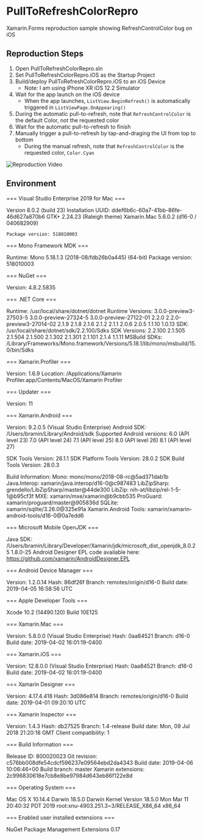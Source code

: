 # PullToRefreshColorRepro
Xamarin.Forms reproduction sample showing RefreshControlColor bug on iOS

## Reproduction Steps

1. Open PullToRefreshColorRepro.sln
2. Set PullToRefreshColorRepro.iOS as the Startup Project
3. Build/deploy PullToRefreshColorRepro.iOS to an iOS Device
    - Note: I am using iPhone XR iOS 12.2 Simulator
4. Wait for the app launch on the iOS device
    - When the app launches, `ListView.BeginRefresh()` is automatically triggered in `ListViewPage.OnAppearing()`
5. During the automatic pull-to-refresh, note that `RefreshControlColor` is the default Color, not the requested color
6. Wait for the automatic pull-to-refresh to finish
7. Manually trigger a pull-to-refresh by tap-and-draging the UI from top to bottom
    - During the manual refresh, note that `RefreshControlColor` is the requested color, `Color.Cyan`

![Reproduction Video](https://user-images.githubusercontent.com/13558917/56069815-a12b4f80-5d39-11e9-94b5-8998bde4d78b.gif)


## Environment

=== Visual Studio Enterprise 2019 for Mac ===

Version 8.0.2 (build 23)
Installation UUID: ddef6b6c-60a7-41bb-86fe-46d627a870b6
	GTK+ 2.24.23 (Raleigh theme)
	Xamarin.Mac 5.6.0.2 (d16-0 / 040682909)

	Package version: 518010003

=== Mono Framework MDK ===

Runtime:
	Mono 5.18.1.3 (2018-08/fdb26b0a445) (64-bit)
	Package version: 518010003

=== NuGet ===

Version: 4.8.2.5835

=== .NET Core ===

Runtime: /usr/local/share/dotnet/dotnet
Runtime Versions:
	3.0.0-preview3-27503-5
	3.0.0-preview-27324-5
	3.0.0-preview-27122-01
	2.2.0
	2.2.0-preview3-27014-02
	2.1.9
	2.1.8
	2.1.6
	2.1.2
	2.1.1
	2.0.6
	2.0.5
	1.1.10
	1.0.13
SDK: /usr/local/share/dotnet/sdk/2.2.100/Sdks
SDK Versions:
	2.2.100
	2.1.505
	2.1.504
	2.1.500
	2.1.302
	2.1.301
	2.1.101
	2.1.4
	1.1.11
MSBuild SDKs: /Library/Frameworks/Mono.framework/Versions/5.18.1/lib/mono/msbuild/15.0/bin/Sdks

=== Xamarin.Profiler ===

Version: 1.6.9
Location: /Applications/Xamarin Profiler.app/Contents/MacOS/Xamarin Profiler

=== Updater ===

Version: 11

=== Xamarin.Android ===

Version: 9.2.0.5 (Visual Studio Enterprise)
Android SDK: /Users/bramin/Library/Android/sdk
	Supported Android versions:
		6.0 (API level 23)
		7.0 (API level 24)
		7.1 (API level 25)
		8.0 (API level 26)
		8.1 (API level 27)

SDK Tools Version: 26.1.1
SDK Platform Tools Version: 28.0.2
SDK Build Tools Version: 28.0.3

Build Information: 
Mono: mono/mono/2018-08-rc@5ad371dab1b
Java.Interop: xamarin/java.interop/d16-0@c987483
LibZipSharp: grendello/LibZipSharp/master@44de300
LibZip: nih-at/libzip/rel-1-5-1@b95cf3f
MXE: xamarin/mxe/xamarin@b9cbb535
ProGuard: xamarin/proguard/master@905836d
SQLite: xamarin/sqlite/3.26.0@325e91a
Xamarin.Android Tools: xamarin/xamarin-android-tools/d16-0@0a7edd6

=== Microsoft Mobile OpenJDK ===

Java SDK: /Users/bramin/Library/Developer/Xamarin/jdk/microsoft_dist_openjdk_8.0.25
1.8.0-25
Android Designer EPL code available here:
https://github.com/xamarin/AndroidDesigner.EPL

=== Android Device Manager ===

Version: 1.2.0.14
Hash: 86df26f
Branch: remotes/origin/d16-0
Build date: 2019-04-05 16:58:56 UTC

=== Apple Developer Tools ===

Xcode 10.2 (14490.120)
Build 10E125

=== Xamarin.Mac ===

Version: 5.8.0.0 (Visual Studio Enterprise)
Hash: 0aa84521
Branch: d16-0
Build date: 2019-04-02 16:01:19-0400

=== Xamarin.iOS ===

Version: 12.8.0.0 (Visual Studio Enterprise)
Hash: 0aa84521
Branch: d16-0
Build date: 2019-04-02 16:01:19-0400

=== Xamarin Designer ===

Version: 4.17.4.418
Hash: 3d086e814
Branch: remotes/origin/d16-0
Build date: 2019-04-01 09:20:10 UTC

=== Xamarin Inspector ===

Version: 1.4.3
Hash: db27525
Branch: 1.4-release
Build date: Mon, 09 Jul 2018 21:20:18 GMT
Client compatibility: 1

=== Build Information ===

Release ID: 800020023
Git revision: c576bb008dfe54cdcf596237e09564ebd2da4343
Build date: 2019-04-06 10:06:46+00
Build branch: master
Xamarin extensions: 2c996830618e7cb8e8be97984d643eb86f122e8d

=== Operating System ===

Mac OS X 10.14.4
Darwin 18.5.0 Darwin Kernel Version 18.5.0
    Mon Mar 11 20:40:32 PDT 2019
    root:xnu-4903.251.3~3/RELEASE_X86_64 x86_64

=== Enabled user installed extensions ===

NuGet Package Management Extensions 0.17

